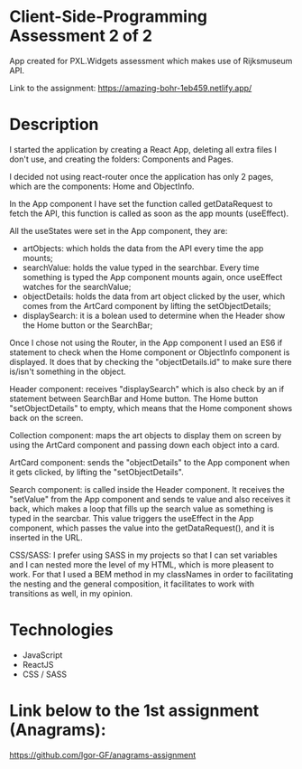 # Client-Side-Programming Assessment 2 of 2

App created for PXL.Widgets assessment which makes use of Rijksmuseum API.

Link to the assignment: https://amazing-bohr-1eb459.netlify.app/

# Description

I started the application by creating a React App, deleting all extra files I don't use, and creating the folders: Components and Pages.

I decided not using react-router once the application has only 2 pages, which are the components: Home and ObjectInfo.

In the App component I have set the function called getDataRequest to fetch the API, this function is called as soon as the app mounts (useEffect).

All the useStates were set in the App component, they are:
- artObjects: which holds the data from the API every time the app mounts;
- searchValue: holds the value typed in the searchbar. Every time something is typed the App component mounts again, once useEffect watches for the searchValue; 
- objectDetails: holds the data from art object clicked by the user, which comes from the ArtCard component by lifting the setObjectDetails;
- displaySearch: it is a bolean used to determine when the Header show the Home button or the SearchBar;

Once I chose not using the Router, in the App component I used an ES6 if statement to check when the Home component or ObjectInfo component is displayed. It does that by checking the "objectDetails.id" to make sure there is/isn't something in the object.

Header component: receives "displaySearch" which is also check by an if statement between SearchBar and Home button. The Home button "setObjectDetails" to empty, which means that the Home component shows back on the screen.

Collection component: maps the art objects to display them on screen by using the ArtCard component and passing down each object into a card.

ArtCard component: sends the "objectDetails" to the App component when it gets clicked, by lifting the "setObjectDetails".

Search component: is called inside the Header component. It receives the "setValue" from the App component and sends te value and also receives it back, which makes a loop that fills up the search value as something is typed in the searcbar. This value triggers the useEffect in the App component, which passes the value into the getDataRequest(), and it is inserted in the URL.

CSS/SASS: I prefer using SASS in my projects so that I can set variables and I can nested more the level of my HTML, which is more pleasent to work. For that I used a BEM method in my classNames in order to facilitating the nesting and the general composition, it facilitates to work with transitions as well, in my opinion.

# Technologies

- JavaScript
- ReactJS
- CSS / SASS

# Link below to the 1st assignment (Anagrams):

https://github.com/Igor-GF/anagrams-assignment